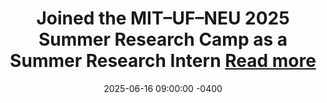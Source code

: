 ---
title: >-
    Joined the <strong>MIT–UF–NEU 2025 Summer Research Camp</strong> as a <strong>Summer Research Intern</strong> <a href="https://mobility.mit.edu/openings/" target="_blank">Read more <i class="fas fa-angle-double-right"></i></a>
date: 2025-06-16 09:00:00 -0400
---